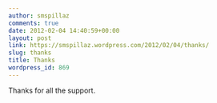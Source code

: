 ```yaml
---
author: smspillaz
comments: true
date: 2012-02-04 14:40:59+00:00
layout: post
link: https://smspillaz.wordpress.com/2012/02/04/thanks/
slug: thanks
title: Thanks
wordpress_id: 869
---
```


Thanks for all the support.
